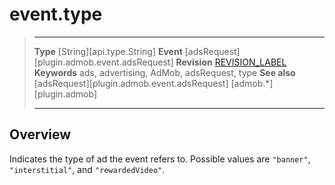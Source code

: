 # event.type

> --------------------- ------------------------------------------------------------------------------------------
> __Type__              [String][api.type.String]
> __Event__             [adsRequest][plugin.admob.event.adsRequest]
> __Revision__          [REVISION_LABEL](REVISION_URL)
> __Keywords__          ads, advertising, AdMob, adsRequest, type
> __See also__			[adsRequest][plugin.admob.event.adsRequest]
>						[admob.*][plugin.admob]
> --------------------- ------------------------------------------------------------------------------------------

## Overview

Indicates the type of ad the event refers to. Possible values are `"banner"`, `"interstitial"`, and `"rewardedVideo"`.
